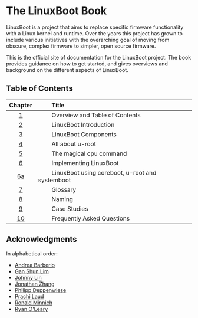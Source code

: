 # The LinuxBoot Book

LinuxBoot is a project that aims to replace specific firmware functionality with
a Linux kernel and runtime. Over the years this project has grown to include 
various initiatives with the overarching goal of moving from obscure, complex 
firmware to simpler, open source firmware. 

This is the official site of documentation for the LinuxBoot project. The book 
provides guidance on how to get started, and gives overviews and 
background on the different aspects of LinuxBoot.

## Table of Contents

|Chapter|&emsp; &emsp;Title|
|:-----:|:--------------|
| [1](README.md)|&emsp; &emsp;Overview and Table of Contents|
| [2](intro/README.md)|&emsp; &emsp;LinuxBoot Introduction|
| [3](components/README.md)|&emsp; &emsp;LinuxBoot Components|
| [4](u-root/README.md)|&emsp; &emsp;All about u-root|
| [5](cpu/README.md)|&emsp; &emsp;The magical cpu command|
| [6](implementation/README.md)|&emsp; &emsp;Implementing LinuxBoot|
| [6a](coreboot.u-root.systemboot/README.md)|&emsp; &emsp;LinuxBoot using coreboot, u-root and systemboot|
| [7](glossary/README.md)|&emsp; &emsp;Glossary|
| [8](naming/README.md) |&emsp; &emsp;Naming|
| [9](case_studies/README.md)|&emsp; &emsp;Case Studies|
| [10](faq/README.md)|&emsp; &emsp;Frequently Asked Questions|

## Acknowledgments

In alphabetical order:

* [Andrea Barberio](https://github.com/insomniacslk)
* [Gan Shun Lim](https://github.com/ganshun)
* [Johnny Lin](https://github.com/johnnylinwiwynn)
* [Jonathan Zhang](https://github.com/jonzhang-fb)
* [Philipp Deppenwiese](https://github.com/zaolin)
* [Prachi Laud](https://github.com/pallaud)
* [Ronald Minnich](https://github.com/rminnich)
* [Ryan O'Leary](https://github.com/rjoleary)
